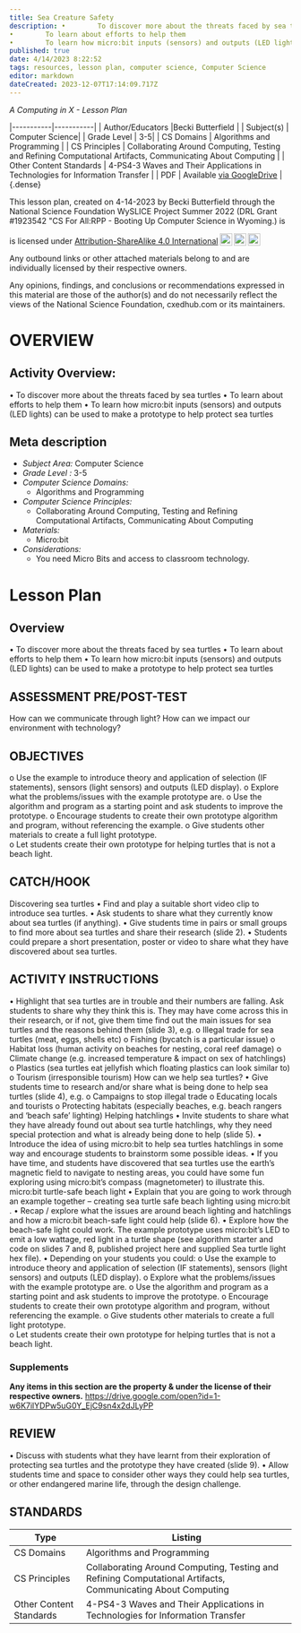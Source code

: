 ```yaml
---
title: Sea Creature Safety
description: •        To discover more about the threats faced by sea turtles
•        To learn about efforts to help them
•        To learn how micro:bit inputs (sensors) and outputs (LED lights) can be used to make a prototype to help protect sea turtles
published: true
date: 4/14/2023 8:22:52
tags: resources, lesson plan, computer science, Computer Science 
editor: markdown
dateCreated: 2023-12-07T17:14:09.717Z
---
```

*A Computing in X - Lesson Plan*

|-----------|-----------|
| Author/Educators |Becki Butterfield |
| Subject(s) | Computer Science|
| Grade Level | 3-5|
| CS Domains | Algorithms and Programming |
| CS Principles | Collaborating Around Computing, Testing and Refining Computational Artifacts, Communicating About Computing |
| Other Content Standards | 4-PS4-3 Waves and Their Applications in Technologies for Information Transfer | 
| PDF | Available [via GoogleDrive](https://drive.google.com/open?id=1iANT7D1hlpT2RkPt-680WZknIe9uyX-D) |
{.dense}






This lesson plan, created on 4-14-2023 by Becki Butterfield through the National Science Foundation WySLICE Project Summer 2022 (DRL Grant #1923542 "CS For All:RPP - Booting Up Computer Science in Wyoming.) is  <p xmlns:cc="http://creativecommons.org/ns#" >  is licensed under <a href="http://creativecommons.org/licenses/by-sa/4.0/?ref=chooser-v1" target="_blank" rel="license noopener noreferrer" style="display:inline-block;">Attribution-ShareAlike 4.0 International<img style="height:22px!important;margin-left:3px;vertical-align:text-bottom;" src="https://mirrors.creativecommons.org/presskit/icons/cc.svg?ref=chooser-v1"><img style="height:22px!important;margin-left:3px;vertical-align:text-bottom;" src="https://mirrors.creativecommons.org/presskit/icons/by.svg?ref=chooser-v1"><img style="height:22px!important;margin-left:3px;vertical-align:text-bottom;" src="https://mirrors.creativecommons.org/presskit/icons/sa.svg?ref=chooser-v1"></a></p>


Any outbound links or other attached materials belong to and are individually licensed by their respective owners. 


Any opinions, findings, and conclusions or recommendations expressed in this material are those of the author(s) and do not necessarily reflect the views of the National Science Foundation, cxedhub.com or its maintainers.


# OVERVIEW
## Activity Overview:  
•        To discover more about the threats faced by sea turtles
•        To learn about efforts to help them
•        To learn how micro:bit inputs (sensors) and outputs (LED lights) can be used to make a prototype to help protect sea turtles
## Meta description
+ *Subject Area:* Computer Science 
+ *Grade Level :* 3-5 
+ *Computer Science Domains:*
   + Algorithms and Programming
+ *Computer Science Principles:*
   + Collaborating Around Computing, Testing and Refining Computational Artifacts, Communicating About Computing
+ *Materials:* 
   + Micro:bit
+ *Considerations:*
   + You need Micro Bits and access to classroom technology.


# Lesson Plan
## Overview
•        To discover more about the threats faced by sea turtles
•        To learn about efforts to help them
•        To learn how micro:bit inputs (sensors) and outputs (LED lights) can be used to make a prototype to help protect sea turtles
## ASSESSMENT PRE/POST-TEST
How can we communicate through light? 
How can we impact our environment with technology?
## OBJECTIVES
o        Use the example to introduce theory and application of selection (IF statements), sensors (light sensors) and outputs (LED display). 
o        Explore what the problems/issues with the example prototype are.
o        Use the algorithm and program as a starting point and ask students to improve the prototype. 
o        Encourage students to create their own prototype algorithm and program, without referencing the example. 
o        Give students other materials to create a full light prototype.  
o        Let students create their own prototype for helping turtles that is not a beach light.


## CATCH/HOOK
Discovering sea turtles
•        Find and play a suitable short video clip to introduce sea turtles. 
•        Ask students to share what they currently know about sea turtles (if anything). 
•        Give students time in pairs or small groups to find more about sea turtles and share their research (slide 2). 
•        Students could prepare a short presentation, poster or video to share what they have discovered about sea turtles.


## ACTIVITY INSTRUCTIONS
•        Highlight that sea turtles are in trouble and their numbers are falling. Ask students to share why they think this is. They may have come across this in their research, or if not, give them time find out the main issues for sea turtles and the reasons behind them (slide 3), e.g.
o        Illegal trade for sea turtles (meat, eggs, shells etc)
o        Fishing (bycatch is a particular issue)
o        Habitat loss (human activity on beaches for nesting, coral reef damage)
o        Climate change (e.g. increased temperature & impact on sex of hatchlings)
o        Plastics (sea turtles eat jellyfish which floating plastics can look similar to)
o        Tourism (irresponsible tourism) 
How can we help sea turtles?
•        Give students time to research and/or share what is being done to help sea turtles (slide 4), e.g. 
o        Campaigns to stop illegal trade
o        Educating locals and tourists
o        Protecting habitats (especially beaches, e.g. beach rangers and ‘beach safe’ lighting)
Helping hatchlings 
•        Invite students to share what they have already found out about sea turtle hatchlings, why they need special protection and what is already being done to help (slide 5).
•        Introduce the idea of using micro:bit to help sea turtles hatchlings in some way and encourage students to brainstorm some possible ideas.
•        If you have time, and students have discovered that sea turtles use the earth’s magnetic field to navigate to nesting areas, you could have some fun exploring using micro:bit’s compass (magnetometer) to illustrate this. 
micro:bit turtle-safe beach light
•        Explain that you are going to work through an example together – creating sea turtle safe beach lighting using micro:bit . 
•        Recap / explore what the issues are around beach lighting and hatchlings and how a micro:bit beach-safe light could help (slide 6). 
•        Explore how the beach-safe light could work. The example prototype uses micro:bit’s LED to emit a low wattage, red light in a turtle shape (see algorithm starter and code on slides 7 and 8, published project here and supplied Sea turtle light hex file). 
•        Depending on your students you could: 
o        Use the example to introduce theory and application of selection (IF statements), sensors (light sensors) and outputs (LED display). 
o        Explore what the problems/issues with the example prototype are.
o        Use the algorithm and program as a starting point and ask students to improve the prototype. 
o        Encourage students to create their own prototype algorithm and program, without referencing the example. 
o        Give students other materials to create a full light prototype.  
o        Let students create their own prototype for helping turtles that is not a beach light.


### Supplements
**Any items in this section are the property & under the license of their respective owners.**
https://drive.google.com/open?id=1-w6K7ilYDPw5uG0Y_EjC9sn4x2dJLyPP




## REVIEW
•        Discuss with students what they have learnt from their exploration of protecting sea turtles and the prototype they have created (slide 9).
•        Allow students time and space to consider other ways they could help sea turtles, or other endangered marine life, through the design challenge.
## STANDARDS        
| Type | Listing | 
|-----------|-----------|
| CS Domains  | Algorithms and Programming|
| CS Principles   | Collaborating Around Computing, Testing and Refining Computational Artifacts, Communicating About Computing|
| Other Content Standards | 4-PS4-3 Waves and Their Applications in Technologies for Information Transfer  |